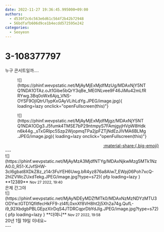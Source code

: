 ```yaml
---
date: 2022-11-27 19:36:45.995000+09:00
authors:
  - d530f2c6c563e6d61c564f2b42b72948
  - 56bdfafb606d9ce1b4ecdd572595e242
categories:
  - Seoyeon
---
```


# 3-108377797

<div class="post-container" markdown="1">
<div class="content-container md-sidebar__scrollwrap" markdown="1">

누구 콘서트일까….
<figure markdown="1">
![](https://phinf.wevpstatic.net/MjAyMjExMjdfMzUg/MDAxNjY5NTQ1NDA1OTAz.oJt1Gibe5bQrY3qBe_ME0NLvee9F46JiMu42mLfRRYwg.3Bq0oWx6Ajq_VNS-OYSF9OjIQtrU1ypKxGAyVLihLdYg.JPEG/image.jpg){ loading=lazy onclick="openFullscreen(this)"}
</figure>

<figure markdown="1">
![](https://phinf.wevpstatic.net/MjAyMjExMjdfMjgz/MDAxNjY5NTQ1NDA1ODg3.J5fumk4TMSE7bP29ntmpyS7FAmjgyjHVpW8Hdkn6k44g._sTxGRIpc5Szp2WjopmqTPa2jpFZTjNdEzJIVMA6BLMg.JPEG/image.jpg){ loading=lazy onclick="openFullscreen(this)"}
</figure>


</div>
</div>

<div style="text-align: right;" markdown="1">
<a href="https://weverse.io/fromis9/fanpost/3-108377797" style="text-align: right;">:material-share:{.big-emoji}</a>
</div>
---

<div class="comments-container md-sidebar__scrollwrap" markdown="1">
<div class="comment" markdown="1">
<div class='id-container' markdown="1">
![](https://phinf.wevpstatic.net/MjAyMzA3MjdfNTYg/MDAxNjkwMzg5MTk1NzA0.0_R51-XJvfSHW-3cI6gbat8XDkZ8z_z14r3FuYEH6Uwg.bR4yz876a8Alw7_EWpj06Poh7xcQ-2hIZVWcZUxdTekg.JPEG/image.jpg?type=s72){ pfp loading=lazy }
**12389** <small>Nov 27 2022, 19:40</small><br>
</div>
<div class='comment-body' markdown="1">
은제 간그야
</div>
</div>
<div class="reply" markdown="1">
<div class="comment" markdown="1">
<div class='id-container' markdown="1">
![](https://phinf.wevpstatic.net/MjAyNDEyMDZfMTk0/MDAxNzMzNDYzMTU3ODYw.tGTD1QfitfecHkFF9-zI4fL0xnXf8VH8ht2j5Xh2a74g.QufL-i9_92XbdgbPBLGEpzXIrDqS4JTDRCqprDbYdJIg.JPEG/image.jpg?type=s72){ pfp loading=lazy }
**<span class="artist">더여니</span>** <small>Nov 27 2022, 19:58</small><br>
</div>
<div class='comment-body' markdown="1">
20년 1월 19일 이네요~
</div>
</div>
</div>
</div>
---
